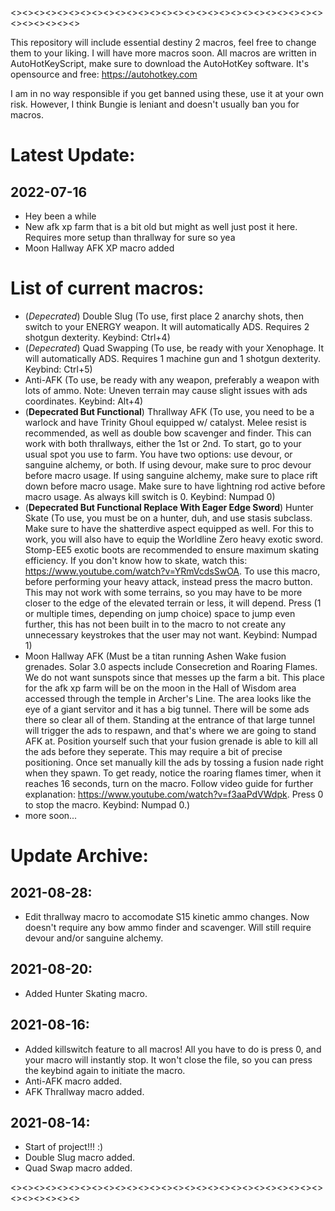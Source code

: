 <><><><><><><><><><><><><><><><><><><><><><><><><><><><><><><><><>

This repository will include essential destiny 2 macros, feel free to change them to your liking.
I will have more macros soon.
All macros are written in AutoHotKeyScript, make sure to download the AutoHotKey software. It's opensource and free: https://autohotkey.com

I am in no way responsible if you get banned using these, use it at your own risk. However, I think Bungie is leniant and doesn't usually ban you for macros.

# Latest Update:
## 2022-07-16
- Hey been a while
- New afk xp farm that is a bit old but might as well just post it here. Requires more setup than thrallway for sure so yea
- Moon Hallway AFK XP macro added

# List of current macros:
- (*Depecrated*) Double Slug (To use, first place 2 anarchy shots, then switch to your ENERGY weapon. It will automatically ADS. Requires 2 shotgun dexterity. Keybind: Ctrl+4)
- (*Depecrated*) Quad Swapping (To use, be ready with your Xenophage. It will automatically ADS. Requires 1 machine gun and 1 shotgun dexterity. Keybind: Ctrl+5)
- Anti-AFK (To use, be ready with any weapon, preferably a weapon with lots of ammo. Note: Uneven terrain may cause slight issues with ads coordinates. Keybind: Alt+4)
- (**Depecrated But Functional**) Thrallway AFK (To use, you need to be a warlock and have Trinity Ghoul equipped w/ catalyst. Melee resist is recommended, as well as double bow scavenger and finder. This can work with both thrallways, either the 1st or 2nd. To start, go to your usual spot you use to farm. You have two options: use devour, or sanguine alchemy, or both. If using devour, make sure to proc devour before macro usage. If using sanguine alchemy, make sure to place rift down before macro usage. Make sure to have lightning rod active before macro usage. As always kill switch is 0. Keybind: Numpad 0)
- (**Depecrated But Functional Replace With Eager Edge Sword**) Hunter Skate (To use, you must be on a hunter, duh, and use stasis subclass. Make sure to have the shatterdive aspect equipped as well. For this to work, you will also have to equip the Worldline Zero heavy exotic sword. Stomp-EE5 exotic boots are recommended to ensure maximum skating efficiency. If you don't know how to skate, watch this: https://www.youtube.com/watch?v=YRmVcdsSwOA. To use this macro, before performing your heavy attack, instead press the macro button. This may not work with some terrains, so you may have to be more closer to the edge of the elevated terrain or less, it will depend. Press (1 or multiple times, depending on jump choice) space to jump even further, this has not been built in to the macro to not create any unnecessary keystrokes that the user may not want. Keybind: Numpad 1)
- Moon Hallway AFK (Must be a titan running Ashen Wake fusion grenades. Solar 3.0 aspects include Consecretion and Roaring Flames. We do not want sunspots since that messes up the farm a bit. This place for the afk xp farm will be on the moon in the Hall of Wisdom area accessed through the temple in Archer's Line. The area looks like the eye of a giant servitor and it has a big tunnel. There will be some ads there so clear all of them. Standing at the entrance of that large tunnel will trigger the ads to respawn, and that's where we are going to stand AFK at. Position yourself such that your fusion grenade is able to kill all the ads before they seperate. This may require a bit of precise positioning. Once set manually kill the ads by tossing a fusion nade right when they spawn. To get ready, notice the roaring flames timer, when it reaches 16 seconds, turn on the macro. Follow video guide for further explanation: https://www.youtube.com/watch?v=f3aaPdVWdpk. Press 0 to stop the macro. Keybind: Numpad 0.)
- more soon...

# Update Archive:

## 2021-08-28: 
- Edit thrallway macro to accomodate S15 kinetic ammo changes. Now doesn't require any bow ammo finder and scavenger. Will still require devour and/or sanguine alchemy.

## 2021-08-20:
- Added Hunter Skating macro.

## 2021-08-16:
- Added killswitch feature to all macros! All you have to do is press 0, and your macro will instantly stop. It won't close the file, so you can press the keybind again to initiate the macro. 
- Anti-AFK macro added. 
- AFK Thrallway macro added.

## 2021-08-14:
- Start of project!!! :)
- Double Slug macro added.
- Quad Swap macro added.

<><><><><><><><><><><><><><><><><><><><><><><><><><><><><><><><><>
